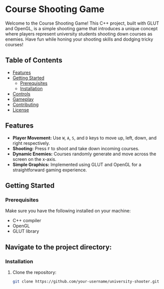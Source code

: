# Course Shooting Game

Welcome to the Course Shooting Game! This C++ project, built with GLUT and OpenGL, is a simple shooting game that introduces a unique concept where players represent university students shooting down courses as enemies. Have fun while honing your shooting skills and dodging tricky courses!

## Table of Contents
- [Features](#features)
- [Getting Started](#getting-started)
  - [Prerequisites](#prerequisites)
  - [Installation](#installation)
- [Controls](#controls)
- [Gameplay](#gameplay)
- [Contributing](#contributing)
- [License](#license)

## Features

- **Player Movement:** Use `W`, `A`, `S`, and `D` keys to move up, left, down, and right respectively.
- **Shooting:** Press `F` to shoot and take down incoming courses.
- **Dynamic Enemies:** Courses randomly generate and move across the screen on the x-axis.
- **Simple Graphics:** Implemented using GLUT and OpenGL for a straightforward gaming experience.

## Getting Started

### Prerequisites

Make sure you have the following installed on your machine:

- C++ compiler
- OpenGL
- GLUT library

## Navigate to the project directory:


### Installation

1. Clone the repository:

   ```bash
   git clone https://github.com/your-username/university-shooter.git
